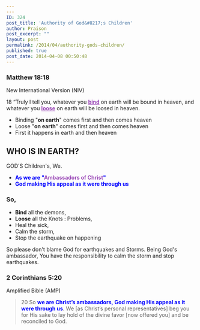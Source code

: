 ```yaml
---
---
ID: 324
post_title: 'Authority of God&#8217;s Children'
author: Praison
post_excerpt: ""
layout: post
permalink: /2014/04/authority-gods-children/
published: true
post_date: 2014-04-08 00:50:48
---
```

<div>
<h3>Matthew 18:18</h3>
New International Version (NIV)

</div>
<div>

18 “Truly I tell you, whatever you <span style="text-decoration: underline; color: #9a48b7;"><strong>bind</strong></span> on earth will be bound in heaven, and whatever you <span style="text-decoration: underline; color: #9a48b7;"><strong>loose</strong></span> on earth will be loosed in heaven.
<ul>
	<li>Binding "<strong>on earth</strong>" comes first and then comes heaven</li>
	<li>Loose "<strong>on earth</strong>" comes first and then comes heaven</li>
	<li>First it happens in earth and then heaven</li>
</ul>
<h2>WHO IS IN EARTH?</h2>
GOD'S Children's, We.
<ul>
	<li><strong><span style="color: #0000ff;">As we are "<span style="color: #9a48b7;">Ambassadors of Christ</span>"</span></strong></li>
	<li><strong><span style="color: #0000ff;">God making His appeal as it were through us</span></strong></li>
</ul>
<h3>So,</h3>
<ul>
	<li><strong>Bind</strong> all the demons,</li>
	<li><strong>Loose</strong> all the Knots : Problems,</li>
	<li>Heal the sick,</li>
	<li>Calm the storm,</li>
	<li>Stop the earthquake on happening</li>
</ul>
So please don't blame God for earthquakes and Storms. Being God's ambassador, You have the responsibility to calm the storm and stop earthquakes.
<div>
<h3>2 Corinthians 5:20</h3>
Amplified Bible (AMP)

</div>
<div>
<blockquote>20 So <span style="color: #0000ff;"><strong>we are Christ’s ambassadors, God making His appeal as it were through us</strong></span>. We [as Christ’s personal representatives] beg you for His sake to lay hold of the divine favor [now offered you] and be reconciled to God.</blockquote>
</div>
</div>